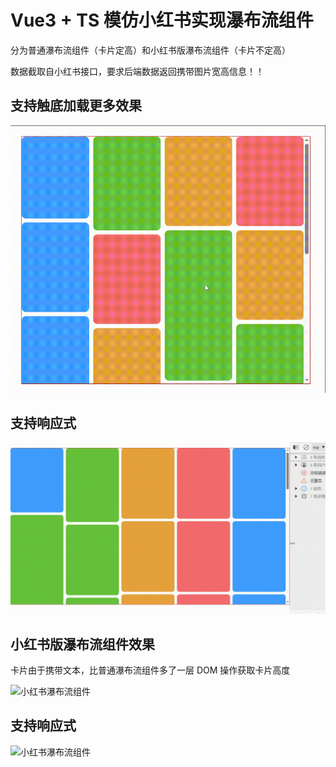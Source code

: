 # Vue3 + TS 模仿小红书实现瀑布流组件

分为普通瀑布流组件（卡片定高）和小红书版瀑布流组件（卡片不定高）

数据截取自小红书接口，要求后端数据返回携带图片宽高信息！！

## 支持触底加载更多效果

<img src="src/assets/触底加载更多.gif" alt="瀑布流组件" style="width: 600px;" width="600px" />

## 支持响应式

<img src="src/assets/瀑布流组件展示.gif" alt="瀑布流组件" style="width: 600px;" width="600px" />

## 小红书版瀑布流组件效果

卡片由于携带文本，比普通瀑布流组件多了一层 DOM 操作获取卡片高度

<img src="src/assets/封装小红书瀑布流展示.gif" alt="小红书瀑布流组件" style="width: 600px;" width="600px" />

## 支持响应式

<img src="src/assets/响应式效果2.gif" alt="小红书瀑布流组件" style="width: 600px;" width="600px" />
